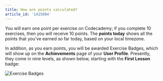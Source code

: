 ```yaml
---
title: How are points calculated?
article_id: '1415884'
---
```

You will earn one point per exercise on Codecademy; if you complete 10 exercises, then you will receive 10 points. The **points today** shows all the points that you've earned so far today, based on your local timezone.

In addition, as you earn points, you will be awarded Exercise Badges, which will show up on the **Achievements** page of your **User Profile**. Presently, they come in nine levels, as shown below, starting with the **First Lesson** badge:

![Exercise Badges](https://raw.github.com/RyzacInc/help.codecademy.com/master/published/_assets/_img/how-are-points-calculated.png)